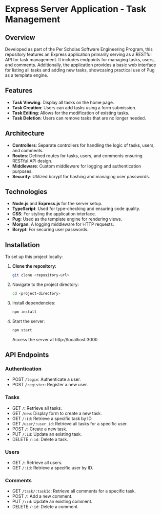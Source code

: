 # Express Server Application - Task Management

## Overview

Developed as part of the Per Scholas Software Engineering Program, this repository features an Express application primarily serving as a RESTful API for task management. It includes endpoints for managing tasks, users, and comments. Additionally, the application provides a basic web interface for listing all tasks and adding new tasks, showcasing practical use of Pug as a template engine.

## Features

- **Task Viewing**: Display all tasks on the home page.
- **Task Creation**: Users can add tasks using a form submission.
- **Task Editing**: Allows for the modification of existing tasks.
- **Task Deletion**: Users can remove tasks that are no longer needed.

## Architecture

- **Controllers**: Separate controllers for handling the logic of tasks, users, and comments.
- **Routes**: Defined routes for tasks, users, and comments ensuring RESTful API design.
- **Middleware**: Custom middleware for logging and authentication purposes.
- **Security**: Utilized bcrypt for hashing and managing user passwords.

## Technologies

- **Node.js** and **Express.js** for the server setup.
- **TypeScript**: Used for type-checking and ensuring code quality.
- **CSS**: For styling the application interface.
- **Pug**: Used as the template engine for rendering views.
- **Morgan**: A logging middleware for HTTP requests.
- **Bcrypt**: For securing user passwords.

## Installation

To set up this project locally:

1. **Clone the repository:**

   ```bash
   git clone <repository-url>
   ```

2. Navigate to the project directory:

   ```bash
   cd <project-directory>
   ```

3. Install dependencies:

   ```bash
   npm install
   ```

4. Start the server:

   ```bash
   npm start
   ```

   Access the server at http://localhost:3000.

## API Endpoints

### Authentication

- POST `/login`: Authenticate a user.
- POST `/register`: Register a new user.

### Tasks

- GET `/`: Retrieve all tasks.
- GET `/new`: Display form to create a new task.
- GET `/:id`: Retrieve a specific task by ID.
- GET `/user/:user_id`: Retrieve all tasks for a specific user.
- POST `/`: Create a new task.
- PUT `/:id`: Update an existing task.
- DELETE `/:id`: Delete a task.

### Users

- GET `/`: Retrieve all users.
- GET `/:id`: Retrieve a specific user by ID.

### Comments

- GET `/task/:taskId`: Retrieve all comments for a specific task.
- POST `/`: Add a new comment.
- PUT `/:id`: Update an existing comment.
- DELETE `/:id`: Delete a comment.
